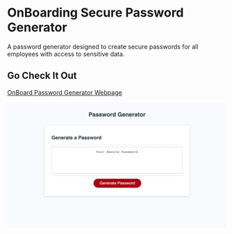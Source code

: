 # OnBoarding Secure Password Generator

A password generator designed to create secure passwords for all employees with access to sensitive data.

## Go Check It Out

[OnBoard Password Generator Webpage](https://jasminedaniels.github.io/OnBoarding---passwordGenerator/)


![Password Generator Image](/images/pw-gen.png)